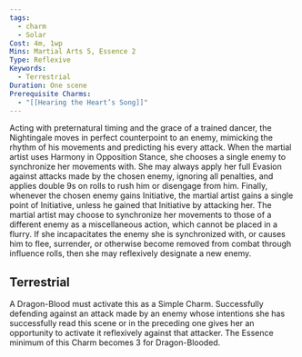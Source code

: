 ```yaml
---
tags:
  - charm
  - Solar
Cost: 4m, 1wp
Mins: Martial Arts 5, Essence 2
Type: Reflexive
Keywords:
  - Terrestrial
Duration: One scene
Prerequisite Charms:
  - "[[Hearing the Heart’s Song]]"
---
```

Acting with preternatural timing and the grace of a trained dancer, the Nightingale moves in perfect counterpoint to an enemy, mimicking the rhythm of his movements and predicting his every attack. When the martial artist uses Harmony in Opposition Stance, she chooses a single enemy to synchronize her movements with. She may always apply her full Evasion against attacks made by the chosen enemy, ignoring all penalties, and applies double 9s on rolls to rush him or disengage from him. Finally, whenever the chosen enemy gains Initiative, the martial artist gains a single point of Initiative, unless he gained that Initiative by attacking her. The martial artist may choose to synchronize her movements to those of a different enemy as a miscellaneous action, which cannot be placed in a flurry. If she incapacitates the enemy she is synchronized with, or causes him to flee, surrender, or otherwise become removed from combat through influence rolls, then she may reflexively designate a new enemy. 

## Terrestrial

A Dragon-Blood must activate this as a Simple Charm. Successfully defending against an attack made by an enemy whose intentions she has successfully read this scene or in the preceding one gives her an opportunity to activate it reflexively against that attacker. The Essence minimum of this Charm becomes 3 for Dragon-Blooded.